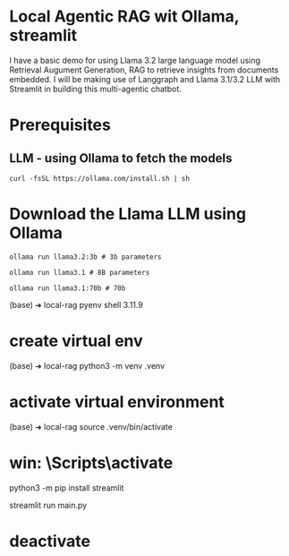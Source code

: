 
# Local Agentic RAG wit Ollama, streamlit

I have a basic demo for using Llama 3.2 large language model using Retrieval Augument Generation, RAG to retrieve insights from documents embedded. I will be making use of Langgraph and Llama 3.1/3.2 LLM with  Streamlit in building this multi-agentic chatbot.

# Prerequisites

## LLM - using Ollama to fetch the models


```
curl -fsSL https://ollama.com/install.sh | sh
```

# Download the Llama LLM using Ollama
```
ollama run llama3.2:3b # 3b parameters

ollama run llama3.1 # 8B parameters

ollama run llama3.1:70b # 70b
```

(base) ➜  local-rag pyenv shell 3.11.9

# create virtual env
(base) ➜  local-rag python3 -m venv .venv
# activate virtual environment
(base) ➜  local-rag source .venv/bin/activate
# win: \Scripts\activate

python3 -m pip install streamlit

streamlit run main.py

# deactivate